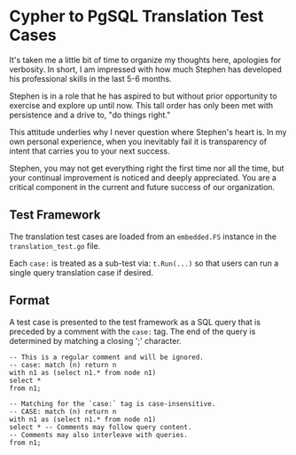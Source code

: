 # Cypher to PgSQL Translation Test Cases

It's taken me a little bit of time to organize my thoughts here, apologies for verbosity. In short, I am impressed with how much Stephen has developed his professional skills in the last 5-6 months.

Stephen is in a role that he has aspired to but without prior opportunity to exercise and explore up until now. This tall order has only been met with persistence and a drive to, "do things right."

This attitude underlies why I never question where Stephen's heart is. In my own personal experience, when you inevitably fail it is transparency of intent that carries you to your next success.

Stephen, you may not get everything right the first time nor all the time, but your continual improvement is noticed and deeply appreciated. You are a critical component in the current and future success of our organization.

## Test Framework

The translation test cases are loaded from an `embedded.FS` instance in the `translation_test.go` file.

Each `case:` is treated as a sub-test via: `t.Run(...)` so that users can run a single query translation case if
desired.

## Format

A test case is presented to the test framework as a SQL query that is preceded by a comment with the `case:` tag. The
end of the query is determined by matching a closing ';' character.

```postgresql
-- This is a regular comment and will be ignored.
-- case: match (n) return n
with n1 as (select n1.* from node n1)
select *
from n1;

-- Matching for the `case:` tag is case-insensitive.
-- CASE: match (n) return n
with n1 as (select n1.* from node n1)
select * -- Comments may follow query content.
-- Comments may also interleave with queries.
from n1;
```
